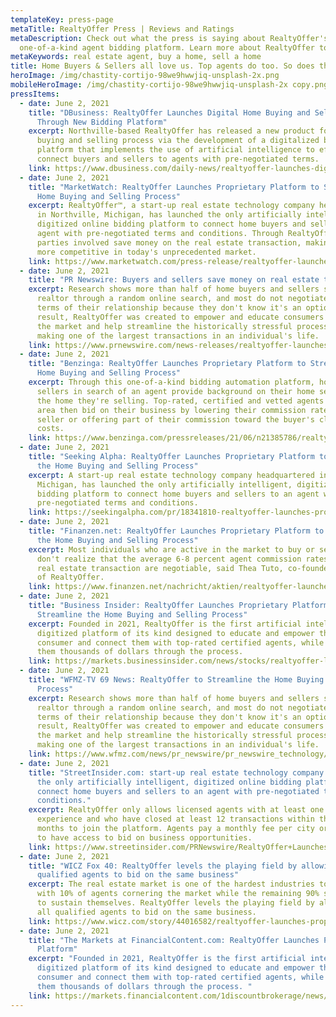 ```yaml
---
templateKey: press-page
metaTitle: RealtyOffer Press | Reviews and Ratings
metaDescription: Check out what the press is saying about RealtyOffer's
  one-of-a-kind agent bidding platform. Learn more about RealtyOffer today.
metaKeywords: real estate agent, buy a home, sell a home
title: Home Buyers & Sellers all love us. Top agents do too. So does the press.
heroImage: /img/chastity-cortijo-98we9hwwjiq-unsplash-2x.png
mobileHeroImage: /img/chastity-cortijo-98we9hwwjiq-unsplash-2x copy.png
pressItems:
  - date: June 2, 2021
    title: "DBusiness: RealtyOffer Launches Digital Home Buying and Selling Process
      Through New Bidding Platform"
    excerpt: Northville-based RealtyOffer has released a new product for the home
      buying and selling process via the development of a digitalized bidding
      platform that implements the use of artificial intelligence to efficiently
      connect buyers and sellers to agents with pre-negotiated terms.
    link: https://www.dbusiness.com/daily-news/realtyoffer-launches-digital-home-buying-and-selling-process-through-new-bidding-platform/
  - date: June 2, 2021
    title: "MarketWatch: RealtyOffer Launches Proprietary Platform to Streamline the
      Home Buying and Selling Process"
    excerpt: RealtyOffer™, a start-up real estate technology company headquartered
      in Northville, Michigan, has launched the only artificially intelligent,
      digitized online bidding platform to connect home buyers and sellers to an
      agent with pre-negotiated terms and conditions. Through RealtyOffer, all
      parties involved save money on the real estate transaction, making them
      more competitive in today's unprecedented market.
    link: https://www.marketwatch.com/press-release/realtyoffer-launches-proprietary-platform-to-streamline-the-home-buying-and-selling-process-2021-06-02
  - date: June 2, 2021
    title: "PR Newswire: Buyers and sellers save money on real estate transactions"
    excerpt: Research shows more than half of home buyers and sellers select a
      realtor through a random online search, and most do not negotiate the
      terms of their relationship because they don't know it's an option. As a
      result, RealtyOffer was created to empower and educate consumers entering
      the market and help streamline the historically stressful process of
      making one of the largest transactions in an individual's life.
    link: https://www.prnewswire.com/news-releases/realtyoffer-launches-proprietary-platform-to-streamline-the-home-buying-and-selling-process-301303683.html
  - date: June 2, 2021
    title: "Benzinga: RealtyOffer Launches Proprietary Platform to Streamline the
      Home Buying and Selling Process"
    excerpt: Through this one-of-a-kind bidding automation platform, homebuyers and
      sellers in search of an agent provide background on their home search or
      the home they're selling. Top-rated, certified and vetted agents in the
      area then bid on their business by lowering their commission rate for the
      seller or offering part of their commission toward the buyer's closing
      costs.
    link: https://www.benzinga.com/pressreleases/21/06/n21385786/realtyoffer-launches-proprietary-platform-to-streamline-the-home-buying-and-selling-process
  - date: June 2, 2021
    title: "Seeking Alpha: RealtyOffer Launches Proprietary Platform to Streamline
      the Home Buying and Selling Process"
    excerpt: A start-up real estate technology company headquartered in Northville,
      Michigan, has launched the only artificially intelligent, digitized online
      bidding platform to connect home buyers and sellers to an agent with
      pre-negotiated terms and conditions.
    link: https://seekingalpha.com/pr/18341810-realtyoffer-launches-proprietary-platform-to-streamline-home-buying-and-selling-process
  - date: June 2, 2021
    title: "Finanzen.net: RealtyOffer Launches Proprietary Platform to Streamline
      the Home Buying and Selling Process"
    excerpt: Most individuals who are active in the market to buy or sell a home
      don't realize that the average 6-8 percent agent commission rates on a
      real estate transaction are negotiable, said Thea Tuto, co-founder & CEO
      of RealtyOffer.
    link: https://www.finanzen.net/nachricht/aktien/realtyoffer-launches-proprietary-platform-to-streamline-the-home-buying-and-selling-process-10198844
  - date: June 2, 2021
    title: "Business Insider: RealtyOffer Launches Proprietary Platform to
      Streamline the Home Buying and Selling Process"
    excerpt: Founded in 2021, RealtyOffer is the first artificial intelligence,
      digitized platform of its kind designed to educate and empower the
      consumer and connect them with top-rated certified agents, while saving
      them thousands of dollars through the process.
    link: https://markets.businessinsider.com/news/stocks/realtyoffer-launches-proprietary-platform-to-streamline-the-home-buying-and-selling-process-1030486626
  - date: June 2, 2021
    title: "WFMZ-TV 69 News: RealtyOffer to Streamline the Home Buying and Selling
      Process"
    excerpt: Research shows more than half of home buyers and sellers select a
      realtor through a random online search, and most do not negotiate the
      terms of their relationship because they don't know it's an option. As a
      result, RealtyOffer was created to empower and educate consumers entering
      the market and help streamline the historically stressful process of
      making one of the largest transactions in an individual's life.
    link: https://www.wfmz.com/news/pr_newswire/pr_newswire_technology/realtyoffer-launches-proprietary-platform-to-streamline-the-home-buying-and-selling-process/article_a14d2ec8-d64b-5136-90fc-22d56441dbe9.html
  - date: June 2, 2021
    title: "StreetInsider.com: start-up real estate technology company has launched
      the only artificially intelligent, digitized online bidding platform to
      connect home buyers and sellers to an agent with pre-negotiated terms and
      conditions."
    excerpt: RealtyOffer only allows licensed agents with at least one year of
      experience and who have closed at least 12 transactions within the past 12
      months to join the platform. Agents pay a monthly fee per city or county
      to have access to bid on business opportunities.
    link: https://www.streetinsider.com/PRNewswire/RealtyOffer+Launches+Proprietary+Platform+to+Streamline+the+Home+Buying+and+Selling+Process/18507453.html
  - date: June 2, 2021
    title: "WICZ Fox 40: RealtyOffer levels the playing field by allowing all
      qualified agents to bid on the same business"
    excerpt: The real estate market is one of the hardest industries to break into,
      with 10% of agents cornering the market while the remaining 90% struggle
      to sustain themselves. RealtyOffer levels the playing field by allowing
      all qualified agents to bid on the same business.
    link: https://www.wicz.com/story/44016582/realtyoffer-launches-proprietary-platform-to-streamline-the-home-buying-and-selling-process
  - date: June 2, 2021
    title: "The Markets at FinancialContent.com: RealtyOffer Launches Proprietary
      Platform"
    excerpt: "Founded in 2021, RealtyOffer is the first artificial intelligence,
      digitized platform of its kind designed to educate and empower the
      consumer and connect them with top-rated certified agents, while saving
      them thousands of dollars through the process. "
    link: https://markets.financialcontent.com/1discountbrokerage/news/read/41417257
---
```

